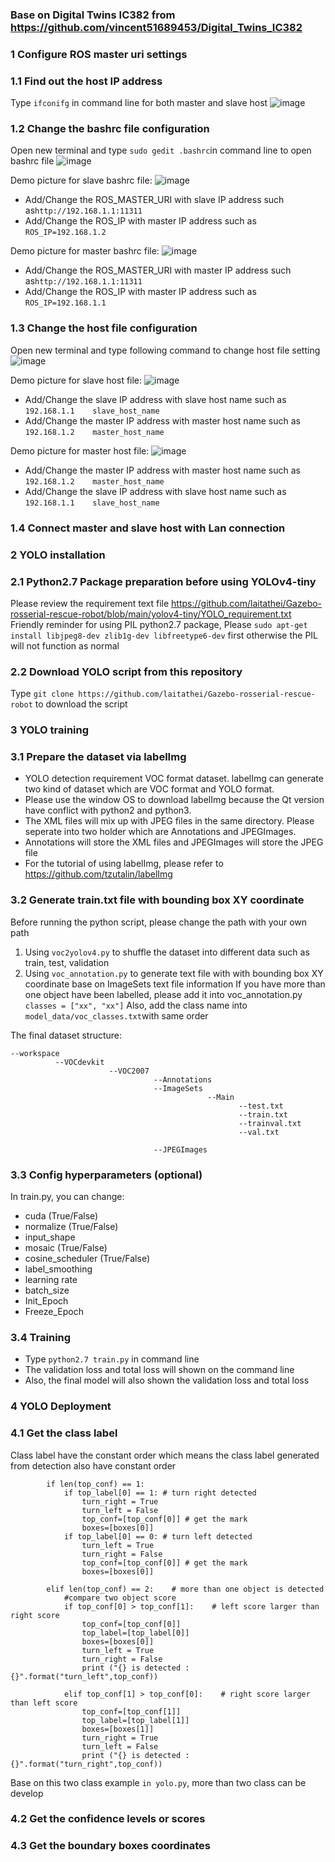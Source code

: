 ### Base on Digital Twins IC382 from https://github.com/vincent51689453/Digital_Twins_IC382

### 1 Configure ROS master uri settings
### 1.1 Find out the host IP address
Type ```ifconifg``` in command line for both master and slave host
![image](https://github.com/laitathei/Gazebo-rosserial-rescue-robot/blob/main/photo/ifconfig.png)
### 1.2 Change the bashrc file configuration
Open new terminal and type ```sudo gedit .bashrc```in command line to open bashrc file
![image](https://github.com/laitathei/Gazebo-rosserial-rescue-robot/blob/main/photo/open_bashrc.png)

Demo picture for slave bashrc file:
![image](https://github.com/laitathei/Gazebo-rosserial-rescue-robot/blob/main/photo/slaver_bashrc.png)
* Add/Change the ROS_MASTER_URI with slave IP address such as```http://192.168.1.1:11311```
* Add/Change the ROS_IP with master IP address such as ```ROS_IP=192.168.1.2```

Demo picture for master bashrc file:
![image](https://github.com/laitathei/Gazebo-rosserial-rescue-robot/blob/main/photo/master_bashrc.png)
* Add/Change the ROS_MASTER_URI with master IP address such as```http://192.168.1.1:11311```
* Add/Change the ROS_IP with master IP address such as ```ROS_IP=192.168.1.1```

### 1.3 Change the host file configuration
Open new terminal and type following command to change host file setting
![image](https://github.com/laitathei/Gazebo-rosserial-rescue-robot/blob/main/photo/open_hosts.png)

Demo picture for slave host file:
![image](https://github.com/laitathei/Gazebo-rosserial-rescue-robot/blob/main/photo/slaver_host.png)
* Add/Change the slave IP address with slave host name such as ```192.168.1.1    slave_host_name```
* Add/Change the master IP address with master host name such as ```192.168.1.2    master_host_name```

Demo picture for master host file:
![image](https://github.com/laitathei/Gazebo-rosserial-rescue-robot/blob/main/photo/master_host.png)
* Add/Change the master IP address with master host name such as ```192.168.1.2    master_host_name```
* Add/Change the slave IP address with slave host name such as ```192.168.1.1    slave_host_name```

### 1.4 Connect master and slave host with Lan connection

### 2 YOLO installation
### 2.1 Python2.7 Package preparation before using YOLOv4-tiny
Please review the requirement text file https://github.com/laitathei/Gazebo-rosserial-rescue-robot/blob/main/yolov4-tiny/YOLO_requirement.txt
Friendly reminder for using PIL python2.7 package, Please ```sudo apt-get install libjpeg8-dev zlib1g-dev libfreetype6-dev``` first otherwise the PIL will not function as normal
### 2.2 Download YOLO script from this repository
Type ```git clone https://github.com/laitathei/Gazebo-rosserial-rescue-robot``` to download the script
### 3 YOLO training
### 3.1 Prepare the dataset via labelImg
* YOLO detection requirement VOC format dataset. labelImg can generate two kind of dataset which are VOC format and YOLO format. 
* Please use the window OS to download labelImg because the Qt version have conflict with python2 and python3. 
* The XML files will mix up with JPEG files in the same directory. Please seperate into two holder which are Annotations and JPEGImages. 
* Annotations will store the XML files and JPEGImages will store the JPEG file
* For the tutorial of using labelImg, please refer to https://github.com/tzutalin/labelImg

### 3.2 Generate train.txt file with bounding box XY coordinate
Before running the python script, please change the path with your own path
1. Using ```voc2yolov4.py``` to shuffle the dataset into different data such as train, test, validation
2. Using ```voc_annotation.py``` to generate text file with with bounding box XY coordinate base on ImageSets text file information
If you have more than one object have been labelled, please add it into voc_annotation.py `classes = ["xx", "xx"]`
Also, add the class name into ```model_data/voc_classes.txt```with same order

The final dataset structure:
```
--workspace
          --VOCdevkit
                      --VOC2007
                                --Annotations
                                --ImageSets
                                            --Main
                                                   --test.txt
                                                   --train.txt
                                                   --trainval.txt
                                                   --val.txt
                                                   
                                --JPEGImages
```
### 3.3 Config hyperparameters (optional)
In train.py, you can change:
* cuda (True/False)
* normalize (True/False)
* input_shape
* mosaic (True/False)
* cosine_scheduler (True/False)
* label_smoothing
* learning rate
* batch_size
* Init_Epoch
* Freeze_Epoch

### 3.4 Training
* Type ```python2.7 train.py``` in command line
* The validation loss and total loss will shown on the command line
* Also, the final model will also shown the validation loss and total loss

### 4 YOLO Deployment
### 4.1 Get the class label
Class label have the constant order which means the class label generated from detection also have constant order
```
        if len(top_conf) == 1:
            if top_label[0] == 1: # turn right detected
                turn_right = True
                turn_left = False
                top_conf=[top_conf[0]] # get the mark
                boxes=[boxes[0]]
            if top_label[0] == 0: # turn left detected
                turn_left = True
                turn_right = False
                top_conf=[top_conf[0]] # get the mark
                boxes=[boxes[0]]

        elif len(top_conf) == 2:    # more than one object is detected
            #compare two object score
            if top_conf[0] > top_conf[1]:    # left score larger than right score
                top_conf=[top_conf[0]]
                top_label=[top_label[0]]
                boxes=[boxes[0]]
                turn_left = True
                turn_right = False
                print ("{} is detected : {}".format("turn_left",top_conf))

            elif top_conf[1] > top_conf[0]:    # right score larger than left score
                top_conf=[top_conf[1]]
                top_label=[top_label[1]]
                boxes=[boxes[1]]
                turn_right = True
                turn_left = False
                print ("{} is detected : {}".format("turn_right",top_conf))
```
Base on this two class example ```in yolo.py```, more than two class can be develop
### 4.2 Get the confidence levels or scores
### 4.3 Get the boundary boxes coordinates
